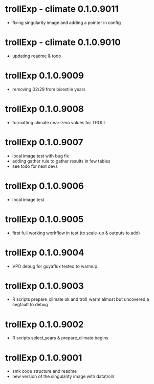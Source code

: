 # trollExp - climate 0.1.0.9011

- fixing singularity image and adding a pointer in config

# trollExp - climate 0.1.0.9010

- updating readme & todo

# trollExp 0.1.0.9009

- removing 02/29 from bisextile years

# trollExp 0.1.0.9008

- formatting climate near-zero values for TROLL

# trollExp 0.1.0.9007

- local image test with bug fix
- adding gather rule to gather results in few tables
- see todo for next devs

# trollExp 0.1.0.9006

- local image test

# trollExp 0.1.0.9005

- first full working workflow in test (to scale-up & outputs to add)

# trollExp 0.1.0.9004

- VPD debug for guyaflux tested to warmup

# trollExp 0.1.0.9003

-   R scripts prepare_climate ok and troll_warm almost but uncovered a segfault to debug

# trollExp 0.1.0.9002

-   R scripts select_years & prepare_climate begins

# trollExp 0.1.0.9001

-   smk code structure and readme
-   new version of the singularity image with datatrollr
